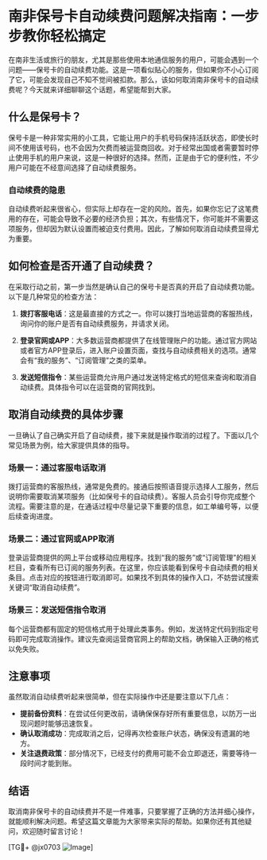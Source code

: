 # 南非保号卡自动续费问题解决指南：一步步教你轻松搞定

在南非生活或旅行的朋友，尤其是那些使用本地通信服务的用户，可能会遇到一个问题——保号卡的自动续费功能。这是一项看似贴心的服务，但如果你不小心订阅了它，可能会发现自己不知不觉间被扣款。那么，该如何取消南非保号卡的自动续费呢？今天就来详细聊聊这个话题，希望能帮到大家。

## 什么是保号卡？

保号卡是一种非常实用的小工具，它能让用户的手机号码保持活跃状态，即使长时间不使用该号码，也不会因为欠费而被运营商回收。对于经常出国或者需要暂时停止使用手机的用户来说，这是一种很好的选择。然而，正是由于它的便利性，不少用户可能在不经意间选择了自动续费服务。

### 自动续费的隐患

自动续费听起来很省心，但实际上却存在一定的风险。首先，如果你忘记了这笔费用的存在，可能会导致不必要的经济负担；其次，有些情况下，你可能并不需要这项服务，但却因为默认设置而被迫支付费用。因此，了解如何取消自动续费显得尤为重要。

## 如何检查是否开通了自动续费？

在采取行动之前，第一步当然是确认自己的保号卡是否真的开启了自动续费功能。以下是几种常见的检查方法：

1. **拨打客服电话**：这是最直接的方式之一。你可以拨打当地运营商的客服热线，询问你的账户是否有自动续费服务，并请求关闭。
   
2. **登录官网或APP**：大多数运营商都提供了在线管理账户的功能。通过官方网站或者官方APP登录后，进入账户设置页面，查找与自动续费相关的选项。通常会有“我的服务”、“订阅管理”之类的菜单。

3. **发送短信指令**：某些运营商允许用户通过发送特定格式的短信来查询和取消自动续费。具体指令可以在运营商的官网找到。

## 取消自动续费的具体步骤

一旦确认了自己确实开启了自动续费，接下来就是操作取消的过程了。下面以几个常见场景为例，给大家提供具体的指导。

### 场景一：通过客服电话取消

拨打运营商的客服热线，通常是免费的。接通后按照语音提示选择人工服务，然后说明你需要取消某项服务（比如保号卡的自动续费）。客服人员会引导你完成整个流程。需要注意的是，在通话过程中尽量记录下重要的信息，如工单编号等，以便后续查询进度。

### 场景二：通过官网或APP取消

登录运营商提供的网上平台或移动应用程序。找到“我的服务”或“订阅管理”的相关栏目，查看所有已订阅的服务列表。在这里，你应该能看到保号卡自动续费的相关条目。点击对应的按钮进行取消即可。如果找不到具体的操作入口，不妨尝试搜索关键词“取消自动续费”。

### 场景三：发送短信指令取消

每个运营商都有固定的短信格式用于处理此类事务。例如，发送特定代码到指定号码即可完成取消操作。建议先查阅运营商官网上的帮助文档，确保输入正确的格式以免失败。

## 注意事项

虽然取消自动续费听起来很简单，但在实际操作中还是要注意以下几点：

- **提前备份资料**：在尝试任何更改前，请确保保存好所有重要信息，以防万一出现问题时能够迅速恢复。
- **确认取消成功**：完成取消之后，记得再次检查账户状态，确保没有遗漏的地方。
- **关注退费政策**：部分情况下，已经支付的费用可能不会立即退还，需要等待一段时间才能到账。

## 结语

取消南非保号卡的自动续费并不是一件难事，只要掌握了正确的方法并细心操作，就能顺利解决问题。希望这篇文章能为大家带来实际的帮助。如果你还有其他疑问，欢迎随时留言讨论！

[TG💪+ @jx0703 ![Image](https://github.com/user-attachments/assets/dbca1d08-cadb-493c-b0ec-ad6f7a83f270)]